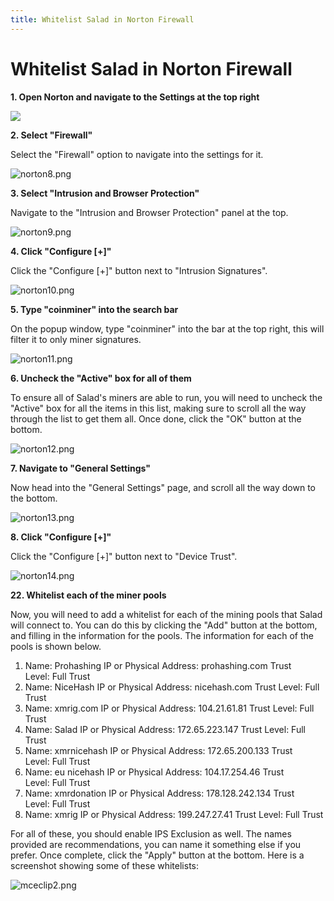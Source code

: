 ```yaml
---
title: Whitelist Salad in Norton Firewall
---
```


# Whitelist Salad in Norton Firewall

**1. Open Norton and navigate to the Settings at the top right**

![](https://s3.amazonaws.com/helpscout.net/docs/assets/615b47bfca9e0011a4434693/images/61d30fb56e49f25358bca4be/file-LveSMXpFZB.png)

**2. Select "Firewall"**

Select the "Firewall" option to navigate into the settings for it.

![norton8.png](https://s3.amazonaws.com/helpscout.net/docs/assets/615b47bfca9e0011a4434693/images/619e6a4cefc78d0553e5d5eb/img-406-1637771466-1426671771.png)

**3. Select "Intrusion and Browser Protection"**

Navigate to the "Intrusion and Browser Protection" panel at the top.

![norton9.png](https://s3.amazonaws.com/helpscout.net/docs/assets/615b47bfca9e0011a4434693/images/619e6a4defc78d0553e5d5ec/img-406-1637771467-1228587118.png)

**4. Click "Configure \[+]"**

Click the "Configure \[+]" button next to "Intrusion Signatures".

![norton10.png](https://s3.amazonaws.com/helpscout.net/docs/assets/615b47bfca9e0011a4434693/images/619e6a4d2b380503dfe08197/img-406-1637771468-547383710.png)

**5. Type "coinminer" into the search bar**

On the popup window, type "coinminer" into the bar at the top right, this will filter it to only miner signatures.

![norton11.png](https://s3.amazonaws.com/helpscout.net/docs/assets/615b47bfca9e0011a4434693/images/619e6a4d9ccf62287e5f9a66/img-406-1637771469-1344667042.png)

**6. Uncheck the "Active" box for all of them**

To ensure all of Salad's miners are able to run, you will need to uncheck the "Active" box for all the items in this list, making sure to scroll all the way through the list to get them all. Once done, click the "OK" button at the bottom.

![norton12.png](https://s3.amazonaws.com/helpscout.net/docs/assets/615b47bfca9e0011a4434693/images/619e6a4dd3efbe495c3b25d8/img-406-1637771470-1555933532.png)

**7. Navigate to "General Settings"**

Now head into the "General Settings" page, and scroll all the way down to the bottom.

![norton13.png](https://s3.amazonaws.com/helpscout.net/docs/assets/615b47bfca9e0011a4434693/images/619e6a4e9ccf62287e5f9a67/img-406-1637771470-1604030662.png)

**8. Click "Configure \[+]"**

Click the "Configure \[+]" button next to "Device Trust".

![norton14.png](https://s3.amazonaws.com/helpscout.net/docs/assets/615b47bfca9e0011a4434693/images/619e6a4e64e42a671b63a1e0/img-406-1637771471-2008669113.png)

**22. Whitelist each of the miner pools**

Now, you will need to add a whitelist for each of the mining pools that Salad will connect to. You can do this by clicking the "Add" button at the bottom, and filling in the information for the pools. The information for each of the pools is shown below.

1. Name: Prohashing IP or Physical Address: prohashing.com Trust Level: Full Trust
2. Name: NiceHash IP or Physical Address: nicehash.com Trust Level: Full Trust
3. Name: xmrig.com IP or Physical Address: 104.21.61.81 Trust Level: Full Trust
4. Name: Salad IP or Physical Address: 172.65.223.147 Trust Level: Full Trust
5. Name: xmrnicehash IP or Physical Address: 172.65.200.133 Trust Level: Full Trust
6. Name: eu nicehash IP or Physical Address: 104.17.254.46 Trust Level: Full Trust
7. Name: xmrdonation IP or Physical Address: 178.128.242.134 Trust Level: Full Trust
8. Name: xmrig IP or Physical Address: 199.247.27.41 Trust Level: Full Trust

For all of these, you should enable IPS Exclusion as well. The names provided are recommendations, you can name it something else if you prefer. Once complete, click the "Apply" button at the bottom. Here is a screenshot showing some of these whitelists:

![mceclip2.png](https://s3.amazonaws.com/helpscout.net/docs/assets/615b47bfca9e0011a4434693/images/619e6a4eefc78d0553e5d5ed/img-406-1637771472-837679047.png)
